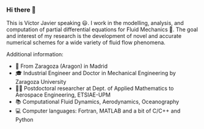 ### Hi there 👋

<!--
**VictorJavier-CFD/VictorJavier-CFD** is a ✨ _special_ ✨ repository because its `README.md` (this file) appears on your GitHub profile.

Postdoctoral researcher at the Deparment of Applied Mathematics to Aerospace Engineering, ETSIAE-UPM - School of Aeronautics.

Here are some ideas to get you started:

- 🔭 I’m currently working on ...
- 🌱 I’m currently learning ...
- 👯 I’m looking to collaborate on ...
- 🤔 I’m looking for help with ...
- 💬 Ask me about ...
- 📫 How to reach me: ...
- 😄 Pronouns: ...
- ⚡ Fun fact: ...
-->

This is Víctor Javier speaking 😃. I work in the modelling, analysis, and computation of partial differential equations for Fluid Mechanics 🌊. The goal and interest of my research is the development of novel and accurate numerical schemes for a wide variety of fluid flow phenomena.

Additional information:
- 📌 From Zaragoza (Aragon) in Madrid
- 🎓 Industrial Engineer and Doctor in Mechanical Engineering by Zaragoza University
- 👨‍🔬 Postdoctoral researcher at Dept. of Applied Mathematics to Aerospace Engineering, ETSIAE-UPM
- 📚 Computational Fluid Dynamics, Aerodynamics, Oceanography 
- 💻 Computer languages: Fortran, MATLAB and a bit of C/C++ and Python
